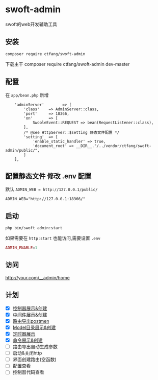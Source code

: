 # swoft-admin
swoft的web开发辅助工具

## 安装

~~~~
composer require ctfang/swoft-admin 
~~~~

下载主干 composer require ctfang/swoft-admin dev-master 

## 配置
在 `app/bean.php` 新增
~~~~
    'adminServer'        => [
        'class'    => AdminServer::class,
        'port'     => 18366,
        'on'       => [
            SwooleEvent::REQUEST => bean(RequestListener::class),
        ],
        /* @see HttpServer::$setting 静态文件配置 */
        'setting'  => [
            'enable_static_handler' => true,
            'document_root' => __DIR__."/../vendor/ctfang/swoft-admin/public/",
        ]
    ],
~~~~

## 配置静态文件 修改 .env 配置

默认 `ADMIN_WEB = http://127.0.0.1/public/`
~~~~
ADMIN_WEB="http://127.0.0.1:18366/"
~~~~

## 启动
~~~~
php bin/swoft admin:start
~~~~

如果需要在 `http:start` 也能访问,需要设置 `.env`

````php
ADMIN_ENABLE=1
````

## 访问

http://your.com/__admin/home


## 计划

- [x] [控制器展示&创建](https://github.com/ctfang/swoft-admin/blob/master/src/Http/Controller/RouteController.php) 
- [x] [中间件展示&创建](https://github.com/ctfang/swoft-admin/blob/master/src/Http/Controller/RouteController.php) 
- [x] [路由导出postmen](https://github.com/ctfang/swoft-admin/blob/master/src/Http/Controller/RouteController.php) 
- [x] [Model目录展示&创建](https://github.com/ctfang/swoft-admin/blob/master/src/Http/Controller) 
- [x] [定时器展示](https://github.com/ctfang/swoft-admin/blob/master/src/Http/Controller) 
- [x] [命令展示&创建](https://github.com/ctfang/swoft-admin/blob/master/src/Http/Controller) 
- [ ] 路由导出自动生成参数
- [ ] 启动&关闭http
- [ ] 界面创建路由(空函数)
- [ ] 配置查看
- [ ] 控制器代码查看
